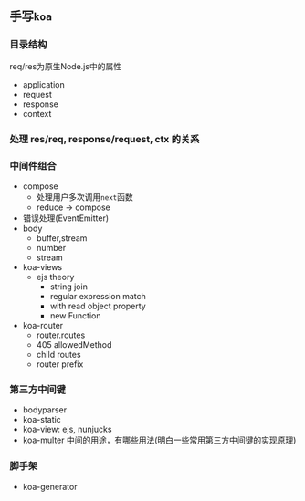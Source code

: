 ## 手写`koa`

### 目录结构
req/res为原生Node.js中的属性

* application
* request
* response
* context

### 处理 res/req, response/request, ctx 的关系

### 中间件组合
* compose
  * 处理用户多次调用`next`函数
  * reduce -> compose
* 错误处理(EventEmitter)
* body
  * buffer,stream
  * number
  * stream 
* koa-views
  * ejs theory
    * string join
    * regular expression match
    * with read object property
    * new Function
* koa-router
  * router.routes
  * 405 allowedMethod
  * child routes
  * router prefix
### 第三方中间键
* bodyparser
* koa-static
* koa-view: ejs, nunjucks
* koa-multer
中间的用途，有哪些用法(明白一些常用第三方中间键的实现原理)

### 脚手架
* koa-generator


